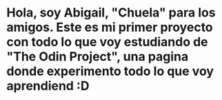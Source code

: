 # Hola, soy Abigail, "Chuela" para los amigos. Este es mi primer proyecto con todo lo que voy estudiando de "The Odin Project", una pagina donde experimento todo lo que voy aprendiend :D